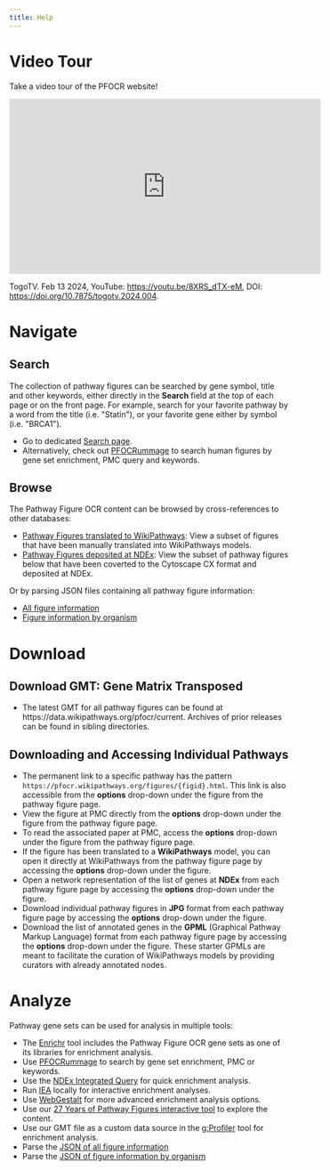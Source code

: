 ```yaml
---
title: Help
---
```

<div id="video">
 <h1>Video Tour</h1>
        <p>Take a video tour of the PFOCR website!</p>
        <p><iframe width="560" height="315" src="https://www.youtube.com/embed/8XRS_dTX-eM?si=ufH5i7Ah7Dc8sMx9" title="YouTube video player" frameborder="0" allow="accelerometer; autoplay; clipboard-write; encrypted-media; gyroscope; picture-in-picture; web-share" allowfullscreen></iframe></p>
        <p>TogoTV. Feb 13 2024, YouTube: <a href="https://youtu.be/8XRS_dTX-eM" target="_blank">https://youtu.be/8XRS_dTX-eM</a>, DOI: <a href="https://doi.org/10.7875/togotv.2024.004" target="_blank">https://doi.org/10.7875/togotv.2024.004</a>.</p>
        
<div id="navigate">
<h1>Navigate</h1>

<h2>Search</h2>
<p>The collection of pathway figures can be searched by gene symbol, title and other keywords, either directly in the <b>Search</b> field at the top of each page or on the front page. For example, search for your favorite pathway by a word from the title (i.e. "Statin"), or your favorite gene either by symbol (i.e. "BRCA1").</p>
<ul>
<li>Go to dedicated <a href="search.html">Search page</a>.</li>
<li>Alternatively, check out <a href="https://pfocrummage.maayanlab.cloud" target="_blank">PFOCRummage</a> to search human figures by gene set enrichment, PMC query and keywords.</li>
</ul>

<h2>Browse</h2>
<p>The Pathway Figure OCR content can be browsed by cross-references to other databases:</p>
<ul>
<li><a href="/browse/wikipathways.html">Pathway Figures translated to WikiPathways</a>: View a subset of figures that have been manually translated into WikiPathways models.</li>
<li><a href="/browse/ndex.html">Pathway Figures deposited at NDEx</a>: View the subset of pathway figures below that have been coverted to the Cytoscape CX format and deposited at NDEx.</li>
</ul>

<p>Or by parsing JSON files containing all pathway figure information:</p>
<ul>
<li><a href="https://pfocr.wikipathways.org/json/getFigureInfo.json">All figure information</a></li>
<li><a href="https://pfocr.wikipathways.org/json/listFiguresByOrganism.json">Figure information by organism</a></li>
</ul>
</div>

<div id="download">
<h1>Download</h1>

<h2>Download GMT: Gene Matrix Transposed</h2>
<ul>
<li>The latest GMT for all pathway figures can be found at https://data.wikipathways.org/pfocr/current. Archives of prior releases can be found in sibling directories.
</li>
</ul>

<h2>Downloading and Accessing Individual Pathways</h2>
<ul>
<li>The permanent link to a specific pathway has the pattern <code>https://pfocr.wikipathways.org/figures/{figid}.html</code>. This link is also accessible from the <b>options</b> drop-down under the figure from the pathway figure page.</li>
<li>View the figure at PMC directly from the <b>options</b> drop-down under the figure from the pathway figure page.</li>
<li>To read the associated paper at PMC, access the <b>options</b> drop-down under the figure from the pathway figure page.</li>
<li>If the figure has been translated to a <b>WikiPathways</b> model, you can open it directly at WikiPathways from the pathway figure page by accessing the <b>options</b> drop-down under the figure.</li>
<li>Open a network representation of the list of genes at <b>NDEx</b> from each pathway figure page by accessing the <b>options</b> drop-down under the figure.</li>
<li>Download individual pathway figures in <b>JPG</b> format from each pathway figure page by accessing the <b>options</b> drop-down under the figure.</li>
<li>Download the list of annotated genes in the <b>GPML</b> (Graphical Pathway Markup Language) format from each pathway figure page by accessing the <b>options</b> drop-down under the figure. These starter GPMLs are meant to facilitate the curation of WikiPathways models by providing curators with already annotated nodes.</li>
</ul>


</div>


<div id="analyze">
<h1>Analyze</h1>

<p>Pathway gene sets can be used for analysis in multiple tools:</p>
<ul>
<li>The <a href="https://maayanlab.cloud/Enrichr/" target="_blank">Enrichr</a> tool includes the Pathway Figure OCR gene sets as one of its libraries for enrichment analysis.</li>
<li>Use <a href="https://pfocrummage.maayanlab.cloud/" target="_blank">PFOCRummage</a> to search by gene set enrichment, PMC or keywords.</li>
<li>Use the <a href="https://www.ndexbio.org/iquery/" target="_blank">NDEx Integrated Query</a> for quick enrichment analysis.</li>
<li>Run <a href="https://github.com/gladstone-institutes/Interactive-Enrichment-Analysis/" target="_blank">IEA</a> locally for interactive enrichment analyses.</li>
<li>Use <a href="https://www.webgestalt.org/" target="_blank">WebGestalt</a> for more advanced enrichment analysis options.</li>
<li>Use our <a href="https://gladstone-bioinformatics.shinyapps.io/shiny-25years/" target="_blank">27 Years of Pathway Figures interactive tool</a> to explore the content.</li>
<li>Use our GMT file as a custom data source in the <a href="https://biit.cs.ut.ee/gprofiler/gost" target="_blank">g:Profiler</a> tool for enrichment analysis.</li>
<li>Parse the <a href="https://pfocr.wikipathways.org/json/getFigureInfo.json">JSON of all figure information</a></li>
<li>Parse the <a href="https://pfocr.wikipathways.org/json/listFiguresByOrganism.json">JSON of figure information by organism</a></li>
</ul>
</div>
